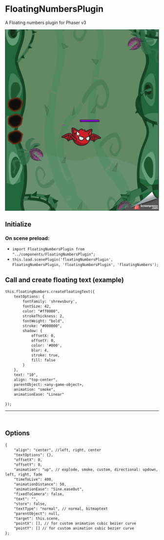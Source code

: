 # FloatingNumbersPlugin
A Floating numbers plugin for Phaser v3

![sample](https://github.com/netgfx/FloatingNumbersPlugin/blob/master/sample.gif)

## Initialize

### On scene preload:
- `import FloatingNumbersPlugin from "../components/FloatingNumbersPlugin";`
- `this.load.scenePlugin('floatingNumbersPlugin', FloatingNumbersPlugin, 'floatingNumbersPlugin', 'floatingNumbers');`

## Call and create floating text (example)

```
this.floatingNumbers.createFloatingText({
    textOptions: {
        fontFamily: 'shrewsbury',
        fontSize: 42,
        color: "#ff0000",
        strokeThickness: 2,
        fontWeight: "bold",
        stroke: "#000000",
        shadow: {
            offsetX: 0,
            offsetY: 0,
            color: '#000',
            blur: 4,
            stroke: true,
            fill: false
        }
    },
    text: "10",
    align: "top-center",
    parentObject: <any-game-object>,
    animation: "smoke",
    animationEase: "Linear"

});
```
---
<br>

## Options

```
{
    "align": "center", //left, right, center
    "textOptions": {},
    "offsetX": 0,
    "offsetY": 0,
    "animation": "up", // explode, smoke, custom, directional: updown, left, right, fade
    "timeToLive": 400,
    "animationDistance": 50,
    "animationEase": "Sine.easeOut",
    "fixedToCamera": false,
    "text": "",
    "store": false,
    "textType": "normal", // normal, bitmaptext
    "parentObject": null,
    "target": this.scene,
    "pointX": [], // for custom animation cubic bezier curve
    "pointY": [] // for custom animation cubic bezier curve
};
```

